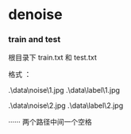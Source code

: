 # denoise

### train and test

根目录下 train.txt 和 test.txt

格式 ：

.\data\noise\1.jpg .\data\label\1.jpg 

.\data\noise\2.jpg .\data\label\2.jpg 

······
两个路径中间一个空格
